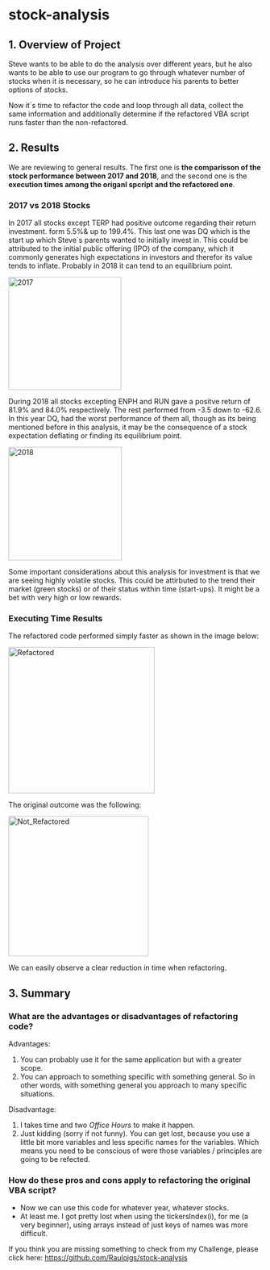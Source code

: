 # stock-analysis

## 1. Overview of Project
Steve wants to be able to do the analysis over different years, but he also wants to be able to use our program to go through whatever number of stocks when it is necessary, so he can introduce his parents to better options of stocks.

Now it´s time to refactor the code and loop through all data, collect the same information and additionally determine if the refactored VBA script runs faster than the non-refactored. 


## 2. Results

We are reviewing to general results. The first one is **the comparisson of the stock performance between 2017 and 2018**, and the second one is the **execution times among the origanl spcript and the refactored one**. 

### 2017 vs 2018 Stocks

In 2017 all stocks except TERP had positive outcome regarding their return investment. form 5.5%& up to 199.4%. This last one was DQ which is the start up which Steve´s parents wanted to initially invest in. This could be attributed to the initial public offering (IPO) of the company, which it commonly generates high expectations in investors and therefor its value tends to inflate. Probably in 2018 it can tend to an equilibrium point. 

<img width="224" alt="2017" src="https://user-images.githubusercontent.com/84519822/148663408-1f4e0427-fe58-45cc-8b78-77ed9aeb9fa4.png">


During 2018 all stocks excepting ENPH and RUN gave a positve return of 81.9% and 84.0% respectively. The rest performed from -3.5 down to -62.6. In this year DQ, had the worst performance of them all, though as its being mentioned before in this analysis, it may be the consequence of a stock expectation deflating or finding its equilibrium point. 

<img width="225" alt="2018" src="https://user-images.githubusercontent.com/84519822/148663405-d860033b-dbe6-4b81-9475-28bac55f6c34.png">

Some important considerations about this analysis for investment is that we are seeing highly volatile stocks. This could be attirbuted to the trend their market (green stocks) or of their status within time (start-ups). It might be a bet with very high or low rewards. 

### Executing Time Results

The refactored code performed simply faster as shown in the image below: 

<img width="290" alt="Refactored" src="https://user-images.githubusercontent.com/84519822/148663031-c1cabb04-7c7e-4214-8673-7935c8643f97.png">

The original outcome was the following: 

<img width="278" alt="Not_Refactored" src="https://user-images.githubusercontent.com/84519822/148663036-71fe3a4d-ef4e-4954-a33b-d7a0d48badac.png">

We can easily observe a clear reduction in time when refactoring.

## 3. Summary

### What are the advantages or disadvantages of refactoring code?

Advantages: 
1. You can probably use it for the same application but with a greater scope. 
2. You can approach to something specific with something general. So in other words, with something general you approach to many specific situations. 

Disadvantage: 
1. I takes time and two *Office Hours* to make it happen. 
2. Just kidding (sorry if not funny). You can get lost, because you use a little bit more variables and less specific names for the variables. Which means you need to be conscious of were those variables / principles are going to be refected.   

### How do these pros and cons apply to refactoring the original VBA script?

- Now we can use this code for whatever year, whatever stocks. 
- At least me. I got pretty lost when using the tickersIndex(i), for me (a very beginner), using arrays instead of just keys of names was more difficult. 

If you think you are missing something to check from my Challenge, please click here: https://github.com/Rauloigs/stock-analysis
